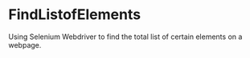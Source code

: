 # FindListofElements
Using Selenium Webdriver to find the total list of certain elements on a webpage.
